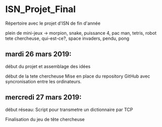 # ISN_Projet_Final
Répertoire avec le projet d'ISN de fin d'année

plein de mini-jeux
-> morpion, snake, puissance 4, pac man, tetris, robot tete chercheuse, qui-est-ce?, space invaders,
pendu, pong

## mardi 26 mars 2019:  
début du projet et assemblage des idées

début de la tete chercheuse
Mise en place du repository GitHub avec syncronisation entre les ordinateurs.

## mercredi 27 mars 2019:
début réseau: Script pour transmetre un dictionnaire par TCP

Finalisation du jeu de tête chercheuse
